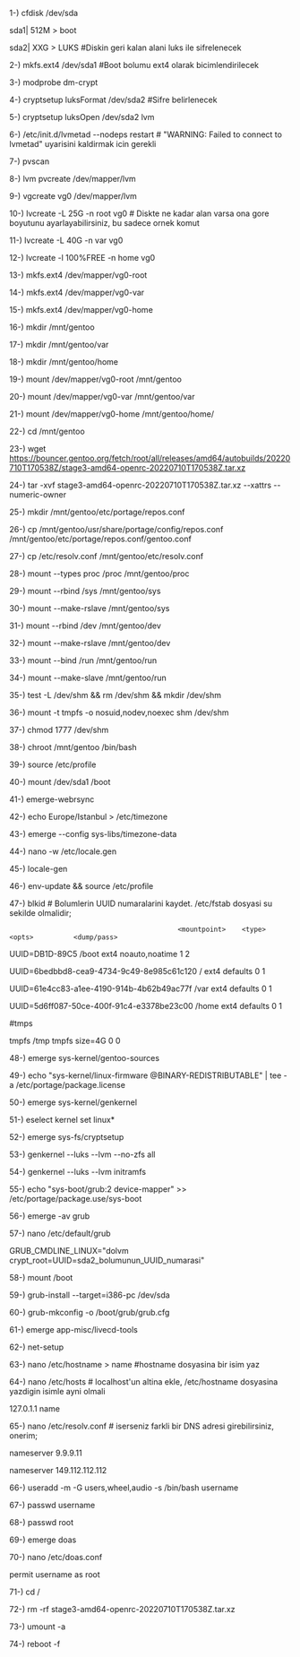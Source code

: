 1-) cfdisk /dev/sda

sda1| 512M > boot

sda2| XXG > LUKS #Diskin geri kalan alani luks ile sifrelenecek

2-) mkfs.ext4 /dev/sda1 #Boot bolumu ext4 olarak bicimlendirilecek

3-) modprobe dm-crypt

4-) cryptsetup luksFormat /dev/sda2 #Sifre belirlenecek

5-) cryptsetup luksOpen /dev/sda2 lvm

6-) /etc/init.d/lvmetad --nodeps restart # "WARNING: Failed to connect to lvmetad" uyarisini kaldirmak icin gerekli

7-) pvscan

8-) lvm pvcreate /dev/mapper/lvm

9-) vgcreate vg0 /dev/mapper/lvm

10-) lvcreate -L 25G -n root vg0 # Diskte ne kadar alan varsa ona gore boyutunu ayarlayabilirsiniz, bu sadece ornek komut

11-) lvcreate -L 40G -n var vg0

12-) lvcreate -l 100%FREE -n home vg0

13-) mkfs.ext4 /dev/mapper/vg0-root

14-) mkfs.ext4 /dev/mapper/vg0-var

15-) mkfs.ext4 /dev/mapper/vg0-home

16-) mkdir /mnt/gentoo

17-) mkdir /mnt/gentoo/var

18-) mkdir /mnt/gentoo/home

19-) mount /dev/mapper/vg0-root /mnt/gentoo

20-) mount /dev/mapper/vg0-var /mnt/gentoo/var

21-) mount /dev/mapper/vg0-home /mnt/gentoo/home/

22-) cd /mnt/gentoo

23-) wget https://bouncer.gentoo.org/fetch/root/all/releases/amd64/autobuilds/20220710T170538Z/stage3-amd64-openrc-20220710T170538Z.tar.xz

24-) tar -xvf stage3-amd64-openrc-20220710T170538Z.tar.xz --xattrs --numeric-owner

25-) mkdir /mnt/gentoo/etc/portage/repos.conf

26-) cp /mnt/gentoo/usr/share/portage/config/repos.conf /mnt/gentoo/etc/portage/repos.conf/gentoo.conf

27-) cp /etc/resolv.conf /mnt/gentoo/etc/resolv.conf

28-) mount --types proc /proc /mnt/gentoo/proc

29-) mount --rbind /sys /mnt/gentoo/sys

30-) mount --make-rslave /mnt/gentoo/sys

31-) mount --rbind /dev /mnt/gentoo/dev

32-) mount --make-rslave /mnt/gentoo/dev

33-) mount --bind /run /mnt/gentoo/run

34-) mount --make-slave /mnt/gentoo/run

35-) test -L /dev/shm && rm /dev/shm && mkdir /dev/shm

36-) mount -t tmpfs -o nosuid,nodev,noexec shm /dev/shm

37-) chmod 1777 /dev/shm

38-) chroot /mnt/gentoo /bin/bash

39-) source /etc/profile

40-) mount /dev/sda1 /boot

41-) emerge-webrsync

42-) echo Europe/Istanbul > /etc/timezone

43-) emerge --config sys-libs/timezone-data

44-) nano -w /etc/locale.gen

45-) locale-gen

46-) env-update && source /etc/profile

47-) blkid # Bolumlerin UUID numaralarini kaydet. /etc/fstab dosyasi su sekilde olmalidir;

                                              <mountpoint>    <type>          <opts>          <dump/pass>

UUID=DB1D-89C5                                /boot           ext4            noauto,noatime  1 2

UUID=6bedbbd8-cea9-4734-9c49-8e985c61c120     /               ext4            defaults        0 1

UUID=61e4cc83-a1ee-4190-914b-4b62b49ac77f     /var            ext4            defaults        0 1

UUID=5d6ff087-50ce-400f-91c4-e3378be23c00     /home           ext4            defaults        0 1

#tmps

tmpfs                                         /tmp            tmpfs           size=4G         0 0

48-) emerge sys-kernel/gentoo-sources

49-) echo "sys-kernel/linux-firmware @BINARY-REDISTRIBUTABLE" | tee -a /etc/portage/package.license

50-) emerge sys-kernel/genkernel

51-) eselect kernel set linux*

52-) emerge sys-fs/cryptsetup

53-) genkernel --luks --lvm --no-zfs all

54-) genkernel --luks --lvm initramfs

55-) echo "sys-boot/grub:2 device-mapper" >> /etc/portage/package.use/sys-boot

56-) emerge -av grub

57-) nano /etc/default/grub

GRUB_CMDLINE_LINUX="dolvm crypt_root=UUID=sda2_bolumunun_UUID_numarasi"

58-) mount /boot

59-) grub-install --target=i386-pc /dev/sda

60-) grub-mkconfig -o /boot/grub/grub.cfg

61-) emerge app-misc/livecd-tools

62-) net-setup

63-) nano /etc/hostname > name #hostname dosyasina bir isim yaz

64-) nano /etc/hosts # localhost'un altina ekle, /etc/hostname dosyasina yazdigin isimle ayni olmali

127.0.1.1       name

65-) nano /etc/resolv.conf # iserseniz farkli bir DNS adresi girebilirsiniz, onerim;

nameserver 9.9.9.11

nameserver 149.112.112.112

66-) useradd -m -G users,wheel,audio -s /bin/bash username

67-) passwd username

68-) passwd root

69-) emerge doas

70-) nano /etc/doas.conf

permit username as root

71-) cd /

72-) rm -rf stage3-amd64-openrc-20220710T170538Z.tar.xz

73-) umount -a

74-) reboot -f
